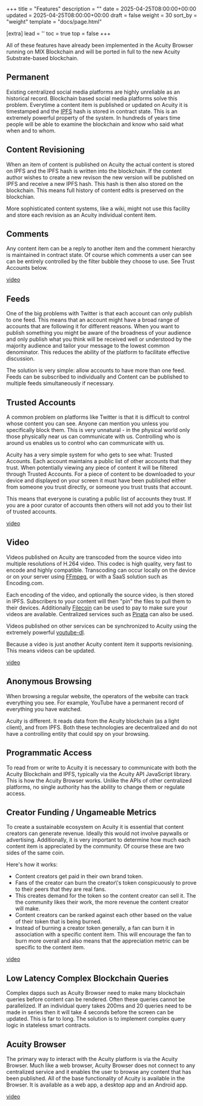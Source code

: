+++
title = "Features"
description = ""
date = 2025-04-25T08:00:00+00:00
updated = 2025-04-25T08:00:00+00:00
draft = false
weight = 30
sort_by = "weight"
template = "docs/page.html"

[extra]
lead = ''
toc = true
top = false
+++

All of these features have already been implemented in the Acuity Browser running on MIX Blockchain and will be ported in full to the new Acuity Substrate-based blockchain.

## Permanent

Existing centralized social media platforms are highly unreliable as an historical record. Blockchain based social media platforms solve this problem. Everytime a content item is published or updated on Acuity it is timestamped and the <a target="_blank" href="https://ipfs.io/">IPFS</a> hash is stored in contract state. This is an extremely powerful property of the system. In hundreds of years time people will be able to examine the blockchain and know who said what when and to whom.

## Content Revisioning

When an item of content is published on Acuity the actual content is stored on IPFS and the IPFS hash is written into the blockchain. If the content author wishes to create a new revison the new version will be published on IPFS and receive a new IPFS hash. This hash is then also stored on the blockchain. This means full history of content edits is preserved on the blockchian.

More sophisticated content systems, like a wiki, might not use this facility and store each revision as an Acuity individual content item.

## Comments

Any content item can be a reply to another item and the comment hierarchy is maintained in contract state. Of course which comments a user can see can be entirely controlled by the filter bubble they choose to use. See Trust Accounts below.

[video](https://www.youtube.com/watch?v=WdkBjd2bPBY)

## Feeds

One of the big problems with Twitter is that each account can only publish to one feed. This means that an account might have a broad range of accounts that are following it for different reasons. When you want to publish something you might be aware of the broadness of your audience and only publish what you think will be received well or understood by the majority audience and tailor your message to the lowest common denominator. This reduces the ability of the platform to facilitate effective discussion.

The solution is very simple: allow accounts to have more than one feed. Feeds can be subscribed to individually and Content can be published to multiple feeds simultaneously if necessary.

## Trusted Accounts

A common problem on platforms like Twitter is that it is difficult to control whose content you can see. Anyone can mention you unless you specifically block them. This is very unnatural - in the physical world only those physically near us can communicate with us. Controlling who is around us enables us to control who can communicate with us.

Acuity has a very simple system for who gets to see what: Trusted Accounts. Each account maintains a public list of other accounts that they trust. When potentially viewing any piece of content it will be filtered through Trusted Accounts. For a piece of content to be downloaded to your device and displayed on your screen it must have been published either from someone you trust directly, or someone you trust trusts that account.

This means that everyone is curating a public list of accounts they trust. If you are a poor curator of accounts then others will not add you to their list of trusted accounts.

[video](https://www.youtube.com/watch?v=j8WfGYxBERo)

## Video

Videos published on Acuity are transcoded from the source video into multiple resolutions of H.264 video. This codec is high quality, very fast to encode and highly compatible. Transcoding can occur locally on the device or on your server using <a target="_blank" href="https://www.ffmpeg.org/">FFmpeg</a>, or with a SaaS solution such as Encoding.com.

Each encoding of the video, and optionally the source video, is then stored in IPFS. Subscribers to your content will then "pin" the files to pull them to their devices. Additionally <a target="_blank" href="https://filecoin.io/">Filecoin</a> can be used to pay to make sure your videos are available. Centralized services such as <a target="_blank" href="https://pinata.cloud/">Pinata</a> can also be used.

Videos published on other services can be synchronized to Acuity using the extremely powerful <a target="_blank" href="http://ytdl-org.github.io/youtube-dl/about.html">youtube-dl</a>.

Because a video is just another Acuity content item it supports revisioning. This means videos can be updated.

[video](https://www.youtube.com/watch?v=K_NSdHzQFdk)

## Anonymous Browsing

When browsing a regular website, the operators of the website can track everything you see. For example, YouTube have a permanent record of everything you have watched.

Acuity is different. It reads data from the Acuity blockchain (as a light client), and from IPFS. Both these technologies are decentralized and do not have a controlling entity that could spy on your browsing.

## Programmatic Access

To read from or write to Acuity it is necessary to communicate with both the Acuity Blockchain and IPFS, typically via the Acuity API JavaScript library. This is how the Acuity Browser works. Unlike the APIs of other centralized platforms, no single authority has the ability to change them or regulate access.

## Creator Funding / Ungameable Metrics

To create a sustainable ecosystem on Acuity it is essential that content creators can generate revenue. Ideally this would not involve paywalls or advertising. Additionally, it is very important to determine how much each content item is appreciated by the community. Of course these are two sides of the same coin.

Here's how it works:
<ul>
  <li>Content creators get paid in their own brand token.</li>
  <li>Fans of the creator can burn the creator\'s token conspicuously to prove to their peers that they are real fans.</li>
  <li>This creates demand for the token so the content creator can sell it. The the community likes their work, the more revenue the content creator will make.</li>
  <li>Content creators can be ranked against each other based on the value of their token that is being burned.</li>
  <li>Instead of burning a creator token generally, a fan can burn it in association with a specific content item. This will encourage the fan to burn more overall and also means that the appreciation metric can be specific to the content item.</li>
</ul>

[video](https://www.youtube.com/watch?v=wY8pAahyIw4)

## Low Latency Complex Blockchain Queries

Complex dapps such as Acuity Browser need to make many blockchain queries before content can be rendered. Often these queries cannot be parallelized. If an individual query takes 200ms and 20 queries need to be made in series then it will take 4 seconds before the screen can be updated. This is far to long. The solution is to implement complex query logic in stateless smart contracts.

## Acuity Browser

The primary way to interact with the Acuity platform is via the Acuity Browser. Much like a web browser, Acuity Browser does not connect to any centralized service and it enables the user to browse any content that has been published. All of the base functionality of Acuity is available in the Browser. It is available as a web app, a desktop app and an Android app.

[video](https://www.youtube.com/watch?v=eXWDjq6pkSg)
